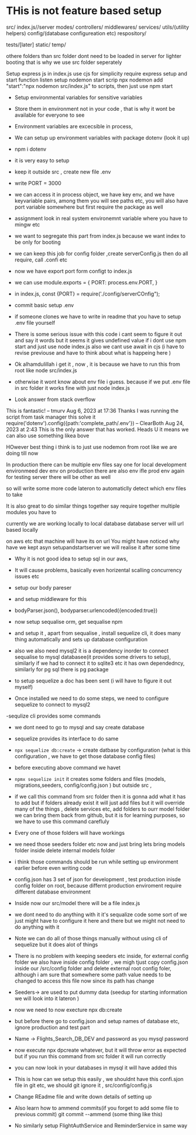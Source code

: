 # THis is not feature based setup

src/
    index.js//server
    modes/
    controllers/
    middlewares/
    services/
    utils/(utility helpers)
    config/(database configureation etc)
    respository/

tests/[later]
static/
temp/

othere folders than src folder dont need to be loaded in server for lighter booting
that is why we use src folder seperately



Setup express js in index.js
use cjs for simplicity
require express
setup and start function 
listen 
setup nodemon start scrip npx nodemon add "start":"npx nodemon src/index.js" to scripts, then just use npm start
- Setup environmental variables for sensitive variables
- Store them in environment not in your code , that is why it wont be available for everyone to see
- Environment variables are excecsible in process, 
- We can setup up environment variables with package dotenv (look it up)
- npm i dotenv

- it is very easy to setup

- keep it outside src , create new file .env
- write PORT = 3000

- we can access it in process object, we have key env, and we have keyvariable pairs, among them you will see paths etc, you will also have port variable somewhere but first require the package as well 
- assignment look in real system environemnt variable where you have to mingw  etc

- we want to segregate this part from index.js because we want index to be only for booting

- we can keep this job for config folder ,create serverConfig.js
then do all require, call .confi etc

- now we have export port form configt to index.js
- we can use module.exports = {
    PORT: process.env.PORT,
}

- in index.js, const {PORT} = require('./config/serverCOnfig");

- commit basic setup .env
- if someone clones we have to write in readme that you have to setup .env file yourself

- There is some serious issue with this code i cant seem to figure it out and say it words but it seems it gives undefined value if i dont use npm start and just use node index.js
also we cant use await in cjs
(i have to revise previouse and have to think about what is happeing here
) 

- Ok alhamdulillah i get it , now , it is because we have to run this from root like node src/index.js
- otherwise it wont know about env file i guess. because if we put .env file in src folder it works fine with just node index.js
- Look answer from stack overflow

This is fantastic! – 
tmurv
Aug 6, 2023 at 17:36
Thanks I was running the script from task manager this solve it require('dotenv').config({path:'complete_path/.env'}) – 
ClearBoth
Aug 24, 2023 at 2:43
This is the only answer that has worked. Heads U
it means we can also use something likea bove 

HOwever best thing i think is to just use nodemon from root like we are doing till now

In production there can be multiple env files
say one for local development environmeed dev env
on production there are also env ifle prod env
again for testing server there will be other as well

so will write some more code lateron to automaticlly detect which env files to take

It is also great to do similar things together
say require together multiple modules you have to 

currently we are working locally  to local database
database server will url based locally

on aws etc that machine will have its on url
You might have noticed why have we kept asyn setupandstartserver
we will realise it after some time

- Why it is not good idea to setup sql in our aws, 
- It will cause problems, basically even horizental scalling concurrency issues etc


- setup our body pareser
- and setup middleware for this
- bodyParser.json(), bodyparser.urlencoded({encoded:true})

- now setup sequalise orm, get sequalise npm
- and setup it , apart from sequalise , install sequelize cli, it does many thing automatically and sets up database configuration
- also we also need mysql2 it is a dependency inorder to connect sequalise to mysql databasee(it provides some drivers to setup), similarly if we had to connect it to sqlite3 etc it has own dependedncy, similarly for pg sql there is pg package


- to setup sequelize a doc has been sent (i will have to figure it out myself)

- Once installed we need to do some steps, we need to configure sequelize to connect to mysql2

-sequlize cli provides some commands
- we dont need to go to mysql and say create database
- sequelize provides its interface to do same
- `npx sequelize db:create` -> create datbase by configuration (what is this configuration , we have to get those database config files)

- before executing above command we havet
- ` npmx sequelize init ` it creates some folders and files (models, migrations,seeders, config/config.json ) but outside src ,

- if we call this command from src folder then it is gonna add what it has to add but if folders already exist it will just add files  but it will override many of the things , delete services etc, add folders to ourr model folder we can bring them back from github, but it is for learning purposes, so we have to use this command carefluly
- Every one of those folders will have workings

-  we need those seeders folder etc now and just bring lets bring models folder inside
 delete internal models folder

 - i think those commands should be run while setting up environment earlier before even writing code

 - config.json has 3 set of json for  development , test production inisde config folder on root,  because differnt production enviroment require different database environment

 - Inside  now our src/model there will be a file index.js
 - we dont need to do anything with it it's sequalize code some sort of  we just might have to configure it here and there but we might not need to do anything with it

 - Note we can do all of those things manually without using cli of sequelize but it does  alot of things
 

- There is no problem with keeping seeders etc inside, for external config folder we also have inside config folder , we migh tjust copy config.json inside our /src/config folder and delete external root config foler,
although i am sure that somewhere some path value needs to be changed to access this file now since its path has change

- Seeders-> are used to put dummy data (seedup for starting information we will look into it  lateron )

- now we need to now  execture npx db:create

- but before there go to config.json and setup names of database etc, ignore production and test part

- Name -> Flights_Search_DB_DEV and password as you mysql password

- now execute npx dpcreate whatever, but it will throw error as expected but if you run this command from src folder it will run correctly

- you can now look in your databases in mysql it will have added this

- This is how can we setup this easily , we shouldnt have this confi.sjon file in git etc, we should git ignore it , src/config/config.js
  
-  Change REadme file and write down details of setting up  
 
 - Also learn how to ammend commits(if you forget to add some file to previous commit) git commit --ammend (some thing  like this)


 - No similarly setup FlightAuthService and ReminderService in same way
 
